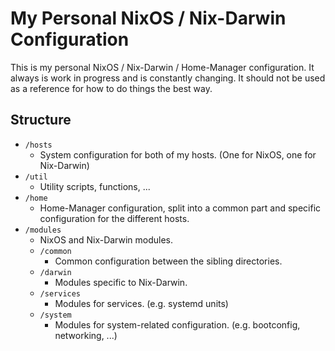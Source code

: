 # My Personal NixOS / Nix-Darwin Configuration

This is my personal NixOS / Nix-Darwin / Home-Manager configuration. It always is work in progress and is
constantly changing. It should not be used as a reference for how to do things the best way.

## Structure

- `/hosts`
  - System configuration for both of my hosts. (One for NixOS, one for Nix-Darwin)
- `/util`
  - Utility scripts, functions, ...
- `/home`
  - Home-Manager configuration, split into a common part and specific configuration for the different hosts.
- `/modules`
  - NixOS and Nix-Darwin modules.
  - `/common`
    - Common configuration between the sibling directories.
  - `/darwin`
    - Modules specific to Nix-Darwin.
  - `/services`
    - Modules for services. (e.g. systemd units)
  - `/system`
    - Modules for system-related configuration. (e.g. bootconfig, networking, ...)
